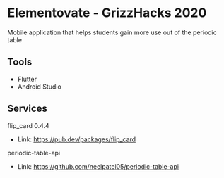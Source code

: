 # Elementovate - GrizzHacks 2020

Mobile application that helps students gain more use out of the periodic table

## Tools
- Flutter
- Android Studio

## Services
flip_card 0.4.4
- Link: https://pub.dev/packages/flip_card

periodic-table-api
- Link: https://github.com/neelpatel05/periodic-table-api
